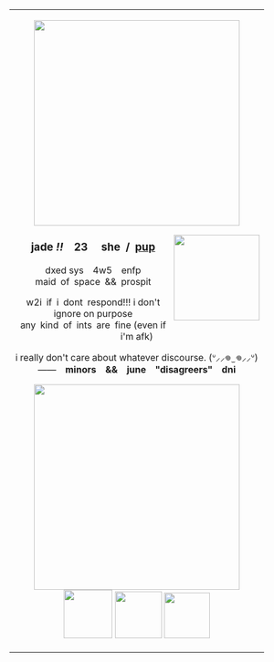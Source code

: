 <div align="center">
<table><tr>
<table style="width:800px; max-width:100%; margin:3px;">
<td style="width:430px; text-align:center;">
<p align="center"><img src="https://64.media.tumblr.com/38feae89c5741ac79bc16c27b8dce740/a33a3024b3085ff3-00/s2048x3072/97d9f39fbf01a4f942a78bcbb1d51a16578eb6f5.png" style="width: 360px;"></p>
<img src="https://64.media.tumblr.com/4976b58fc8ec95346d8032ab98e286cc/8e1072fdc15f8d31-a0/s1280x1920/e0bb711c2588a3c0fdca65c7a3875ab896a790f2.png" align="right" style="width: 150px;">
<h3><p>jade</b> <i>!!</i> 23  she / <a href="https://pronouns.cc/@lofaf/jade">pup</a></p></h2>
<p>dxed sys 4w5 enfp
</br>maid of space && prospit</p>
<p align="center">w2i if i dont respond!!! i don't ignore on purpose
</br>any kind of ints are fine (even if i'm afk)</p>
<p align="center">i really don't care about whatever discourse. (ᐡ⸝⸝𖦹  ̫ 𖦹⸝⸝ᐡ)
</br>——<b> minors && june "disagreers" dni</b></p>
<div align="center">
  <p><img src="https://64.media.tumblr.com/a2216d0bd7b54eb67eeef57aa48a3337/d380fff22bb5d32d-e1/s2048x3072/8ef641ac77a1534d3344b30f1c7ca0f308938a19.png" style="width: 360px;">
</br><img src="https://64.media.tumblr.com/781d4d5a4d4d6e25e039df4c98fcb49c/44aa8bcb425ad48a-50/s250x400/cc68fa1e0b2b7f915e7693f81aed12b943056dd7.png" width="85px%"> <img src="https://files.catbox.moe/fqd1pm.png" width="82px%"> <img src="https://64.media.tumblr.com/aa5cdcaf9c04972a657e769588f29475/29e8324bd2e7931b-9b/s250x400/c80ccfe6493af54cb1659931c3fe80d90f553d92.png" width="80px%"></p>
</div>
</table></tr>
</div>
